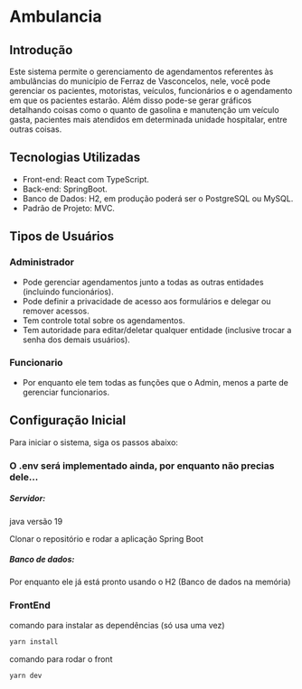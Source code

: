 # Ambulancia
## Introdução

Este sistema permite o gerenciamento de agendamentos referentes às ambulâncias do município de Ferraz de Vasconcelos, nele, você pode gerenciar os pacientes, motoristas, veículos, funcionários e o agendamento em que os pacientes estarão. Além disso pode-se gerar gráficos detalhando coisas como o quanto de gasolina e manutenção um veículo gasta, pacientes mais atendidos em determinada unidade hospitalar, entre outras coisas.

## Tecnologias Utilizadas

- Front-end: React com TypeScript.
- Back-end: SpringBoot.
- Banco de Dados: H2, em produção poderá ser o PostgreSQL ou MySQL.
- Padrão de Projeto: MVC.

## Tipos de Usuários

### Administrador

- Pode gerenciar agendamentos junto a todas as outras entidades (incluindo funcionários).
- Pode definir a privacidade de acesso aos formulários e delegar ou remover acessos.
- Tem controle total sobre os agendamentos.
- Tem autoridade para editar/deletar qualquer entidade (inclusive trocar a senha dos demais usuários).

### Funcionario

- Por enquanto ele tem todas as funções que o Admin, menos a parte de gerenciar funcionarios.


## Configuração Inicial

Para iniciar o sistema, siga os passos abaixo:

### O .env será implementado ainda, por enquanto não precias dele...

##### Servidor:

java versão 19

Clonar o repositório e rodar a aplicação Spring Boot


##### Banco de dados:

Por enquanto ele já está pronto usando o H2 (Banco de dados na memória)




### FrontEnd

comando para instalar as dependências (só usa uma vez)
```bash
yarn install
```
comando para rodar o front
```bash
yarn dev
```



